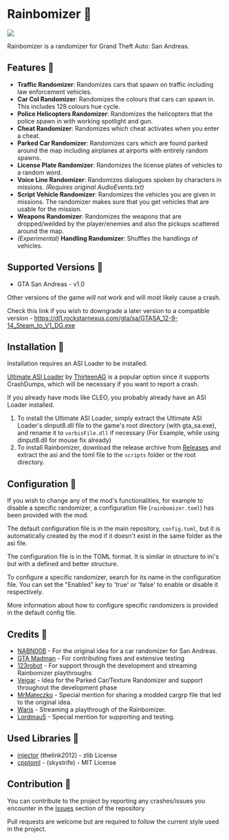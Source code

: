 # Rainbomizer 🌈

<img src="https://media.discordapp.net/attachments/419957309192536066/602097860292509718/spinning.gif">

Rainbomizer is a randomizer for Grand Theft Auto: San Andreas. 

## Features 🌈

- **Traffic Randomizer**: Randomizes cars that spawn on traffic including law enforcement vehicles.
- **Car Col Randomizer**: Randomizes the colours that cars can spawn in. This includes 128 colours hue cycle.
- **Police Helicopters Randomizer**: Randomizes the helicopters that the police spawn in with working spotlight and gun.
- **Cheat Randomizer**: Randomizes which cheat activates when you enter a cheat.
- **Parked Car Randomizer**: Randomizes cars which are found parked around the map including airplanes at airports with entirely random spawns.
- **License Plate Randomizer**: Randomizes the license plates of vehicles to a random word.
- **Voice Line Randomizer**: Randomizes dialogues spoken by characters in missions. *(Requires original AudioEvents.txt)*
- **Script Vehicle Randomizer**: Randomizes the vehicles you are given in missions. The randomizer makes sure that you get vehicles that are usable for the mission.
- **Weapons Randomizer**: Randomizes the weapons that are dropped/weilded by the player/enemies and also the pickups scattered around the map.
- *(Experimental)* **Handling Randomizer**: Shuffles the handlings of vehicles.

## Supported Versions 🌈

* GTA San Andreas - v1.0

Other versions of the game *will not* work and will most likely cause a crash.

Check this link if you wish to downgrade a later version to a compatible version - https://dl1.rockstarnexus.com/gta/sa/GTASA_12-9-14_Steam_to_V1_DG.exe

## Installation 🌈

Installation requires an ASI Loader to be installed. 

[Ultimate ASI Loader](https://github.com/ThirteenAG/Ultimate-ASI-Loader) by [ThirteenAG](https://github.com/ThirteenAG) is a popular option since it supports CrashDumps, which will be necessary if you want to report a crash.

If you already have mods like CLEO, you probably already have an ASI Loader installed. 

1. To install the Ultimate ASI Loader, simply extract the Ultimate ASI Loader's dinput8.dll file to the game's root directory (with gta_sa.exe), and rename it to `vorbisFile.dll` if necessary (For Example, while using dinput8.dll for mouse fix already)
2. To install Rainbomizer, download the release archive from [Releases](https://github.com/Zarig/Rainbomizer/releases) and extract the asi and the toml file to the `scripts` folder or the root directory.

## Configuration 🌈

If you wish to change any of the mod's functionalities, for example to disable a specific randomizer, a configuration file (`rainbomizer.toml`) has been provided with the mod.

The default configuration file is in the main repository, `config.toml`, but it is automatically created by the mod if it doesn't exist in the same folder as the asi file.

The configuration file is in the TOML format. It is similar in structure to ini's but with a defined and better structure. 

To configure a specific randomizer, search for its name in the configuration file. You can set the "Enabled" key to 'true' or 'false' to enable or disable it respectively.

More information about how to configure specific randomizers is provided in the default config file.

## Credits 🌈

- [NABN00B](https://www.twitch.tv/nabn00b) - For the original idea for a car randomizer for San Andreas.
- [GTA Madman](https://twitch.tv/gta_madman) - For contributing fixes and extensive testing
- [123robot](https://www.twitch.tv/123robot) - For support through the development and streaming Rainbomizer playthroughs
- [Veigar](https://gtaforums.com/profile/685882-veigar/) - Idea for the Parked Car/Texture Randomizer and support throughout the development phase
- [MrMateczko](https://www.twitch.tv/mrmateczko_) - Special mention for sharing a modded cargrp file that led to the original idea.
- [Waris](https://www.twitch.tv/wariscoach) - Streaming a playthrough of the Rainbomizer.
- [Lordmau5](https://www.twitch.tv/lordmau5/) - Special mention for supporting and testing.

## Used Libraries 🌈

- [injector](https://github.com/thelink2012/injector) (thelink2012) - zlib License
- [cpptoml](https://github.com/skystrife/cpptoml) - (skystrife) - MIT License

## Contribution 🌈

You can contribute to the project by reporting any crashes/issues you encounter in the [Issues](https://github.com/Zarig/Rainbomizer/issues) section of the repository

Pull requests are welcome but are required to follow the current style used in the project.
